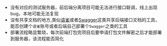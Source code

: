 - 没有对应的测试服务器，前后端分离项目可能无法进行接口联调，线上出现 bug，本地可能无法复现
- 没有共享文档的地方,类似[语雀](https://www.yuque.com/)或者[Swagger](https://swagger.io/tools/swagger-ui/)这类共享后端接口文档的工具，能否创建个`语雀`账号或者后端自己部署个`Swagger`之类的工具
- 部署流程略显繁琐，每次前端打包完项目后要申请打包文件解密之后才能部署到服务器，该流程能否简化

